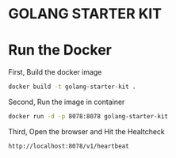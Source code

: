 # GOLANG STARTER KIT

# Run the Docker

First, Build the docker image

```sh
docker build -t golang-starter-kit .
```

Second, Run the image in container

```sh
docker run -d -p 8078:8078 golang-starter-kit
```

Third, Open the browser and Hit the Healtcheck

```sh
http://localhost:8078/v1/heartbeat
```
